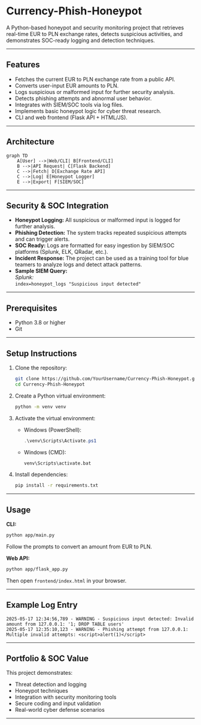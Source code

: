 # Currency-Phish-Honeypot

A Python-based honeypot and security monitoring project that retrieves real-time EUR to PLN exchange rates, detects suspicious activities, and demonstrates SOC-ready logging and detection techniques.

---

## Features

- Fetches the current EUR to PLN exchange rate from a public API.
- Converts user-input EUR amounts to PLN.
- Logs suspicious or malformed input for further security analysis.
- Detects phishing attempts and abnormal user behavior.
- Integrates with SIEM/SOC tools via log files.
- Implements basic honeypot logic for cyber threat research.
- CLI and web frontend (Flask API + HTML/JS).

---

## Architecture

```mermaid
graph TD
    A[User] -->|Web/CLI| B[Frontend/CLI]
    B -->|API Request| C[Flask Backend]
    C -->|Fetch| D[Exchange Rate API]
    C -->|Log| E[Honeypot Logger]
    E -->|Export| F[SIEM/SOC]
```

---

## Security & SOC Integration

- **Honeypot Logging:** All suspicious or malformed input is logged for further analysis.
- **Phishing Detection:** The system tracks repeated suspicious attempts and can trigger alerts.
- **SOC Ready:** Logs are formatted for easy ingestion by SIEM/SOC platforms (Splunk, ELK, QRadar, etc.).
- **Incident Response:** The project can be used as a training tool for blue teamers to analyze logs and detect attack patterns.
- **Sample SIEM Query:**  
  _Splunk:_  
  `index=honeypot_logs "Suspicious input detected"`

---

## Prerequisites

- Python 3.8 or higher
- Git

---

## Setup Instructions

1. Clone the repository:
   ```bash
   git clone https://github.com/YourUsername/Currency-Phish-Honeypot.git
   cd Currency-Phish-Honeypot
   ```

2. Create a Python virtual environment:
   ```bash
   python -m venv venv
   ```

3. Activate the virtual environment:

   - Windows (PowerShell):
     ```powershell
     .\venv\Scripts\Activate.ps1
     ```
   - Windows (CMD):
     ```cmd
     venv\Scripts\activate.bat
     ```

4. Install dependencies:
   ```bash
   pip install -r requirements.txt
   ```

---

## Usage

**CLI:**
```bash
python app/main.py
```
Follow the prompts to convert an amount from EUR to PLN.

**Web API:**
```bash
python app/flask_app.py
```
Then open `frontend/index.html` in your browser.

---

## Example Log Entry

```
2025-05-17 12:34:56,789 - WARNING - Suspicious input detected: Invalid amount from 127.0.0.1: '1; DROP TABLE users'
2025-05-17 12:35:10,123 - WARNING - Phishing attempt from 127.0.0.1: Multiple invalid attempts: <script>alert(1)</script>
```

---

## Portfolio & SOC Value

This project demonstrates:
- Threat detection and logging
- Honeypot techniques
- Integration with security monitoring tools
- Secure coding and input validation
- Real-world cyber defense scenarios

---
